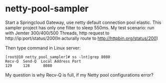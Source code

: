 # netty-pool-sampler
Start a Springcloud Gateway, use netty default connection pool elastic.
This sampler project has only one filter to sleep 550ms.
My test scenario: run with Jemter 300/400/500 Threads, http request to http://ip:port/status/200(In acturally route to http://httpbin.org/status/200)

Then type command in Linux server: 
```
[root@10 netty_pool_sampler]# ss -lnt|grep 8080
Recv-Q  Send-Q  Local Address Port
129     128      8080
```
My question is why Recv-Q is full, if my Netty pool configurations error?
